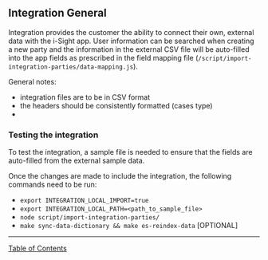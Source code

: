 ## Integration General

Integration provides the customer the ability to connect their own, external data with the 
i-Sight app. User information can be searched when creating a new party and the information 
in the external CSV file will be auto-filled into the app fields as prescribed in the field 
mapping file (`/script/import-integration-parties/data-mapping.js`).

General notes:
- integration files are to be in CSV format
- the headers should be consistently formatted (cases type)
- 


### Testing the integration

To test the integration, a sample file is needed to ensure that the fields are 
auto-filled from the external sample data.

Once the changes are made to include the integration, the following commands need to be run:
- `export INTEGRATION_LOCAL_IMPORT=true`
- `export INTEGRATION_LOCAL_PATH=<path_to_sample_file>`
- `node script/import-integration-parties/`
- `make sync-data-dictionary && make es-reindex-data` [OPTIONAL]

***
[Table of Contents](../README.md)